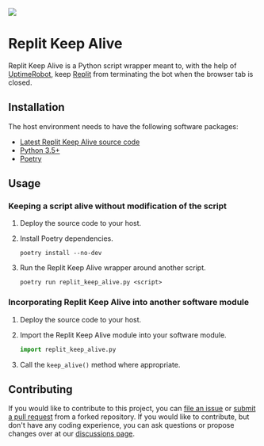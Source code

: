 [![](https://img.shields.io/github/v/release/erickyeagle/replit-keep-alive)](https://github.com/erickyeagle/replit-keep-alive/releases)

# Replit Keep Alive
Replit Keep Alive is a Python script wrapper meant to, with the help of [UptimeRobot](https://uptimerobot.com), keep [Replit](https://replit.com) from terminating the bot when the browser tab is closed.

## Installation
The host environment needs to have the following software packages:

* [Latest Replit Keep Alive source code](https://github.com/erickyeagle/replit-keep-alive/releases)
* [Python 3.5+](https://www.python.org/downloads)
* [Poetry](https://python-poetry.org)

## Usage
### Keeping a script alive without modification of the script
1. Deploy the source code to your host.
2. Install Poetry dependencies.

    ```
    poetry install --no-dev
    ```
2. Run the Replit Keep Alive wrapper around another script.

    ```
    poetry run replit_keep_alive.py <script>
    ```

### Incorporating Replit Keep Alive into another software module
1. Deploy the source code to your host.
2. Import the Replit Keep Alive module into your software module.

    ```python
    import replit_keep_alive.py
    ```
3. Call the ```keep_alive()``` method where appropriate.

## Contributing
If you would like to contribute to this project, you can [file an issue](https://github.com/erickyeagle/replit-keep-alive/issues/new) or [submit a pull request](https://github.com/erickyeagle/replit-keep-alive/compare) from a forked repository. If you would like to contribute, but don't have any coding experience, you can ask questions or propose changes over at our [discussions page](https://github.com/erickyeagle/replit-keep-alive/discussions).